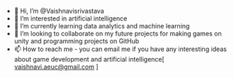 - 👋 Hi, I’m @Vaishnavisrivastava
- 👀 I’m interested in artificial intelligence 
- 🌱 I’m currently learning data analytics and machine learning
- 💞️ I’m looking to collaborate on my future projects for making games on unity and programming projects on GitHub 
- 📫 How to reach me - you can email me if you have any interesting ideas about game development and artificial intelligence[ vaishnavi.aeuc@gmail.com ]

<!---
Vaishnavishrivastav/Vaishnavishrivastav is a ✨ special ✨ repository because its `README.md` (this file) appears on your GitHub profile.
You can click the Preview link to take a look at your changes.
--->
